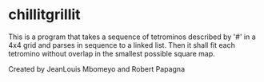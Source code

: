 # chillitgrillit

This is a program that takes a sequence of tetrominos described by '#' in a 4x4 grid and parses in sequence to a linked list. Then it shall fit each tetromino without overlap in the smallest possible square map.

Created by JeanLouis Mbomeyo and Robert Papagna